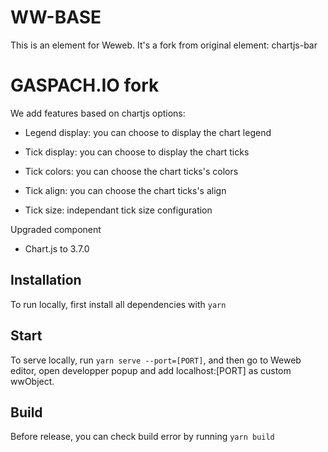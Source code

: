 # WW-BASE

This is an element for Weweb. It's a fork from original element: chartjs-bar

# GASPACH.IO fork

We add features based on chartjs options:

- Legend display: you can choose to display the chart legend

- Tick display: you can choose to display the chart ticks

- Tick colors: you can choose the chart ticks's colors

- Tick align: you can choose the chart ticks's align

- Tick size: independant tick size configuration 

Upgraded component

- Chart.js to 3.7.0



## Installation

To run locally, first install all dependencies with `yarn`

## Start

To serve locally, run `yarn serve --port=[PORT]`, and then go to Weweb editor, open developper popup and add localhost:[PORT] as custom wwObject.

## Build

Before release, you can check build error by running `yarn build`
